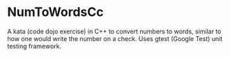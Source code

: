 # NumToWordsCc
A kata (code dojo exercise) in C++ to convert numbers to words, similar to how one would write the number on a check. Uses gtest (Google Test) unit testing framework.
